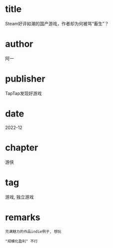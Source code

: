 # title
Steam好评如潮的国产游戏，作者却为何被骂“畜生”？

# author
阿一

# publisher
TapTap发现好游戏

# date
2022-12

# chapter
游侠

# tag
游戏, 独立游戏

# remarks
`充满魅力的作品indie例子, 想玩`

`"规模化盈利" 不行`
